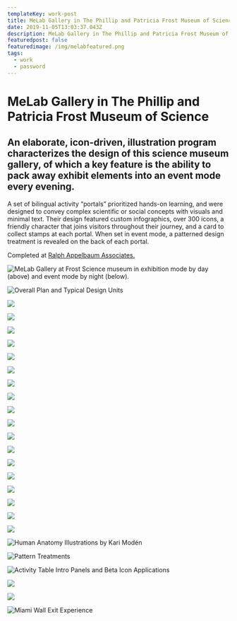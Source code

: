 ```yaml
---
templateKey: work-post
title: MeLab Gallery in The Phillip and Patricia Frost Museum of Science
date: 2019-11-05T13:03:37.043Z
description: MeLab Gallery in The Phillip and Patricia Frost Museum of Science
featuredpost: false
featuredimage: /img/melabfeatured.png
tags:
  - work
  - password
---
```

# MeLab Gallery in The Phillip and Patricia Frost Museum of Science

## An elaborate, icon-driven, illustration program characterizes the design of this science museum gallery, of which a key feature is the ability to pack away exhibit elements into an event mode every evening.

A set of bilingual activity “portals” prioritized hands-on learning, and were designed to convey complex scientific or social concepts with visuals and minimal text. Their design featured custom infographics, over 300 icons, a friendly character that joins visitors throughout their journey, and a card to collect stamps at each portal. When set in event mode, a patterned design treatment is revealed on the back of each portal.

Completed at [Ralph Appelbaum Associates.](http://www.raany.com/)

![](/img/melab1.png "MeLab Gallery at Frost Science museum in exhibition mode by day (above) and event mode by night (below).")

![](/img/melab2.png "Overall Plan and Typical Design Units")

![](/img/melab3.jpg)

![](/img/melab4.jpg)

![](/img/melab5.png)

![](/img/melab6.png)

![](/img/melab7.jpg)

![](/img/melab8.jpg)

![](/img/melab9.jpg)

![](/img/melab10.jpg)

![](/img/melab11.jpg)

![](/img/melab12.png)

![](/img/melab13.jpg)

![](/img/melab14.jpg)

![](/img/melab15.jpg)

![](/img/melab16.png)

![](/img/melab17.png)

![](/img/melab18.png)

![](/img/melab19.png)

![](/img/melab20.gif)

![](/img/melab21.png "Human Anatomy Illustrations by Kari Modén")

![](/img/melab22.png "Pattern Treatments")

![](/img/melab23.png "Activity Table Intro Panels and Beta Icon Applications")

![](/img/melab24.png)

![](/img/melab25.png)

![](/img/melab26.png "Miami Wall Exit Experience")
